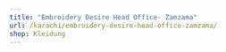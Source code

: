 ```yaml
---
title: "Embroidery Desire Head Office- Zamzama"
url: /karachi/embroidery-desire-head-office-zamzama/
shop: Kleidung
---
```

